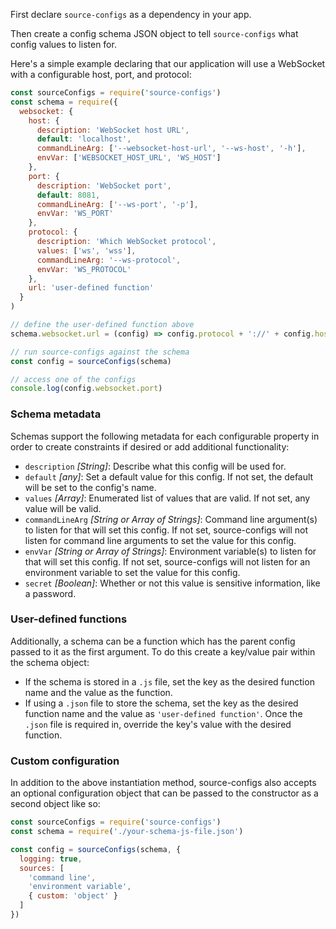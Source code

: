 First declare `source-configs` as a dependency in your app.

Then create a config schema JSON object to tell `source-configs` what config values to listen for.

Here's a simple example declaring that our application will use a WebSocket with a configurable host, port, and protocol:

```javascript
const sourceConfigs = require('source-configs')
const schema = require({
  websocket: {
    host: {
      description: 'WebSocket host URL',
      default: 'localhost',
      commandLineArg: ['--websocket-host-url', '--ws-host', '-h'],
      envVar: ['WEBSOCKET_HOST_URL', 'WS_HOST']
    },
    port: {
      description: 'WebSocket port',
      default: 8081,
      commandLineArg: ['--ws-port', '-p'],
      envVar: 'WS_PORT'
    },
    protocol: {
      description: 'Which WebSocket protocol',
      values: ['ws', 'wss'],
      commandLineArg: '--ws-protocol',
      envVar: 'WS_PROTOCOL'
    },
    url: 'user-defined function'
  }
)

// define the user-defined function above
schema.websocket.url = (config) => config.protocol + '://' + config.host + ':' + config.port

// run source-configs against the schema
const config = sourceConfigs(schema)

// access one of the configs
console.log(config.websocket.port)
```

### Schema metadata

Schemas support the following metadata for each configurable property in order to create constraints if desired or add additional functionality:

- `description` *[String]*: Describe what this config will be used for.
- `default` *[any]*: Set a default value for this config. If not set, the default will be set to the config's name.
- `values` *[Array]*: Enumerated list of values that are valid. If not set, any value will be valid.
- `commandLineArg` *[String or Array of Strings]*: Command line argument(s) to listen for that will set this config. If not set, source-configs will not listen for command line arguments to set the value for this config.
- `envVar` *[String or Array of Strings]*: Environment variable(s) to listen for that will set this config. If not set, source-configs will not listen for an environment variable to set the value for this config.
- `secret` *[Boolean]*: Whether or not this value is sensitive information, like a password.

### User-defined functions

Additionally, a schema can be a function which has the parent config passed to it as the first argument. To do this create a key/value pair within the schema object:

- If the schema is stored in a `.js` file, set the key as the desired function name and the value as the function.
- If using a `.json` file to store the schema, set the key as the desired function name and the value as `'user-defined function'`. Once the `.json` file is required in, override the key's value with the desired function.

### Custom configuration

In addition to the above instantiation method, source-configs also accepts an optional configuration object that can be passed to the constructor as a second object like so:

```javascript
const sourceConfigs = require('source-configs')
const schema = require('./your-schema-js-file.json')

const config = sourceConfigs(schema, {
  logging: true,
  sources: [
    'command line',
    'environment variable',
    { custom: 'object' }
  ]
})
```
